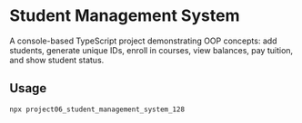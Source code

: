 # Student Management System

A console-based TypeScript project demonstrating OOP concepts: add students, generate unique IDs, enroll in courses, view balances, pay tuition, and show student status.

## Usage

```bash
npx project06_student_management_system_128
```